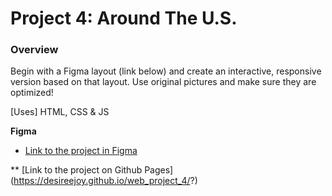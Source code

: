 # Project 4: Around The U.S.

### Overview

Begin with a Figma layout (link below) and create an interactive, responsive version based on that layout. Use original pictures and make sure they are optimized!

[Uses] HTML, CSS & JS

**Figma**

- [Link to the project in Figma](https://www.figma.com/file/mUgu8OSHWE0M6p6vfwmdu9/Sprint-4-Around-The-U.S.-desktop-mobile?node-id=0%3A1)

\*\* [Link to the project on Github Pages] (https://desireejoy.github.io/web_project_4/?)
